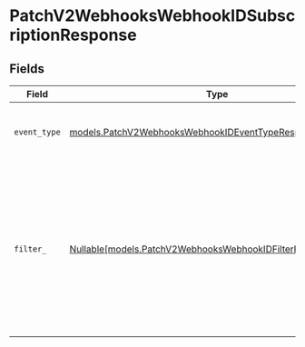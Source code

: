 # PatchV2WebhooksWebhookIDSubscriptionResponse


## Fields

| Field                                                                                                                    | Type                                                                                                                     | Required                                                                                                                 | Description                                                                                                              | Example                                                                                                                  |
| ------------------------------------------------------------------------------------------------------------------------ | ------------------------------------------------------------------------------------------------------------------------ | ------------------------------------------------------------------------------------------------------------------------ | ------------------------------------------------------------------------------------------------------------------------ | ------------------------------------------------------------------------------------------------------------------------ |
| `event_type`                                                                                                             | [models.PatchV2WebhooksWebhookIDEventTypeResponse](../models/patchv2webhookswebhookideventtyperesponse.md)               | :heavy_check_mark:                                                                                                       | Type of event the webhook is subscribed to.                                                                              | note.created                                                                                                             |
| `filter_`                                                                                                                | [Nullable[models.PatchV2WebhooksWebhookIDFilterResponseUnion]](../models/patchv2webhookswebhookidfilterresponseunion.md) | :heavy_check_mark:                                                                                                       | Filters to determine whether the webhook event should be sent. If null, the filter always passes.                        | {<br/>"$and": [<br/>{<br/>"field": "parent_object_id",<br/>"operator": "equals",<br/>"value": "97052eb9-e65e-443f-a297-f2d9a4a7f795"<br/>}<br/>]<br/>} |